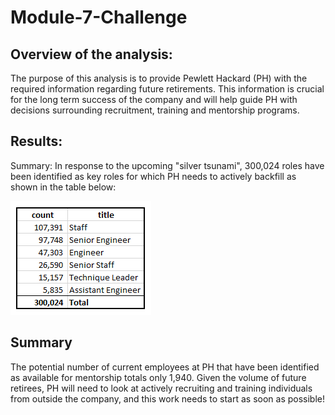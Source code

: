 # Module-7-Challenge

## Overview of the analysis: 

The purpose of this analysis is to provide Pewlett Hackard (PH) with the required information regarding future retirements. This information is crucial for the long term success of the company and will help guide PH with decisions surrounding recruitment, training and mentorship programs.

## Results: 
Summary: In response to the upcoming "silver tsunami", 300,024 roles have been identified as key roles for which PH needs to actively backfill as shown in the table below:

![Fig1](https://github.com/klegaultguthrie/Module-7-Challenge/blob/main/Count%20of%20roles%20PH%20which%20will%20be%20vacant%20after%20retirements.png)

## Summary
The potential number of current employees at PH that have been identified as available for mentorship totals only 1,940.
Given the volume of future retirees, PH will need to look at actively recruiting and training individuals from outside the company, and this work needs to start as soon as possible!
